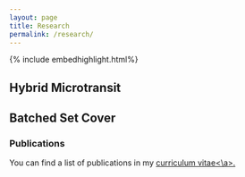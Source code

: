 ```yaml
---
layout: page
title: Research
permalink: /research/
---
```


{% include embedhighlight.html%}

## Hybrid Microtransit

## Batched Set Cover

### Publications
You can find a list of publications in my <a href="https://github.com/jcmartinezmori/jcmartinezmori.github.io/blob/master/research/martinezmori_cv.pdf">curriculum vitae<\a>.
